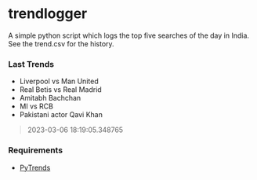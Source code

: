 # trendlogger
A simple python script which logs the top five searches of the day in India.<br>See the trend.csv for the history.<br>

<!-- Last Trends -->
### Last Trends
* Liverpool vs Man United
* Real Betis vs Real Madrid
* Amitabh Bachchan
* MI vs RCB
* Pakistani actor Qavi Khan
> 2023-03-06 18:19:05.348765

<!-- Requirements -->
### Requirements
* [PyTrends](https://github.com/dreyco676/pytrends)
